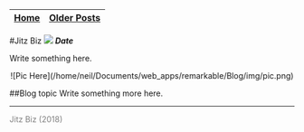 
| [Home](index.html) | [Older Posts](archive.html) |
| --------|--------|

#Jitz Biz [![](/home/neil/Documents/web_apps/remarkable/Blog/img/Sumi-gaeshi.svg.png)](https://commons.wikimedia.org/wiki/File:Sumi-gaeshi.svg)
***Date***

Write something here.
<p align="center">![Pic Here](/home/neil/Documents/web_apps/remarkable/Blog/img/pic.png)</p>



##Blog topic
Write something more here.

***
<p style="color: grey;"> Jitz Biz (2018) </p>
